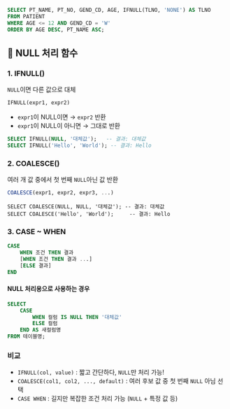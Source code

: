 ```SQL
SELECT PT_NAME, PT_NO, GEND_CD, AGE, IFNULL(TLNO, 'NONE') AS TLNO
FROM PATIENT
WHERE AGE <= 12 AND GEND_CD = 'W'
ORDER BY AGE DESC, PT_NAME ASC;
```

## 🍒 NULL 처리 함수
### 1. IFNULL()
`NULL`이면 다른 값으로 대체

```SQL
IFNULL(expr1, expr2)
```
- `expr1`이 NULL이면 → `expr2` 반환
- `expr1`이 NULL이 아니면  → 그대로 반환

```SQL
SELECT IFNULL(NULL, '대체값');   -- 결과: 대체값
SELECT IFNULL('Hello', 'World'); -- 결과: Hello
```

### 2. COALESCE()
여러 개 값 중에서 첫 번째 `NULL`아닌 값 반환
```SQL
COALESCE(expr1, expr2, expr3, ...)
```

```
SELECT COALESCE(NULL, NULL, '대체값'); -- 결과: 대체값
SELECT COALESCE('Hello', 'World');     -- 결과: Hello
```

### 3. CASE ~ WHEN
```SQL
CASE 
    WHEN 조건 THEN 결과
    [WHEN 조건 THEN 결과 ...]
    [ELSE 결과]
END
```
#### NULL 처리용으로 사용하는 경우
```SQL
SELECT 
    CASE 
        WHEN 컬럼 IS NULL THEN '대체값'
        ELSE 컬럼
    END AS 새컬럼명
FROM 테이블명;
```

### 비교
- `IFNULL(col, value)` : 짧고 간단하다, `NULL`만 처리 가능!
- `COALESCE(col1, col2, ..., default)` : 여러 후보 값 중 첫 번째 `NULL` 아님 선택
- `CASE WHEN` : 길지만 복잡한 조건 처리 가능 (`NULL` + 특정 값 등)
